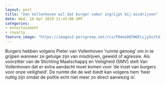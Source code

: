 ```yaml
---
layout: post
title: "Van Vollenhoven wil dat burger vaker ingrijpt bij misdrijven"
date: Wed, 10 Apr 2019 11:43:00 GMT
categories: 
- entertainment 
- royalty 
feature_image: "https://images2.persgroep.net/rcs/P84eoDQ7WQFLLjy5oJt4IfxUSfU/diocontent/145131232/_fitwidth/400/?appId=21791a8992982cd8da851550a453bd7f&quality=0.7"
---
```


Burgers hebben volgens Pieter van Vollenhoven ‘ruimte genoeg’ om in te grijpen wanneer ze getuige zijn van misdrijven, geweld of agressie. Als voorzitter van de Stichting Maatschappij en Veiligheid (SMV) stelt Van Vollenhoven dat er extra aandacht moet komen voor ‘de inzet van burgers voor onze veiligheid’. De ruimte die de wet biedt kan volgens hem ‘heel nuttig zijn omdat de politie echt niet meer zo direct aanwezig is’.
